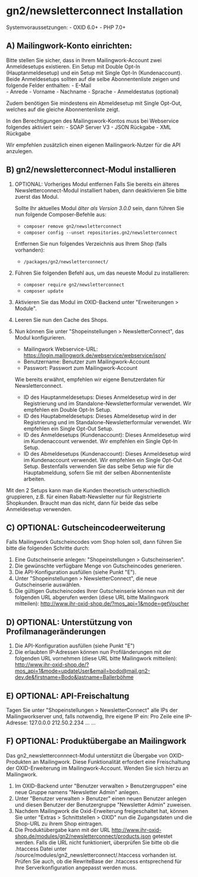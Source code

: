 # gn2/newsletterconnect Installation

Systemvoraussetzungen:
    - OXID 6.0+
    - PHP 7.0+

## A) Mailingwork-Konto einrichten:
Bitte stellen Sie sicher, dass in Ihrem Mailingwork-Account zwei Anmeldesetups existieren. Ein Setup mit Double Opt-In (Hauptanmeldesetup) und ein Setup mit Single Opt-In (Kundenaccount).
Beide Anmeldesetups sollten auf die selbe Abonnentenliste zeigen und folgende Felder enthalten:
    - E-Mail	
    - Anrede
    - Vorname
    - Nachname
    - Sprache
    - Anmeldestatus (optional)

Zudem benötigen Sie mindestens ein Abmeldesetup mit Single Opt-Out, welches auf die gleiche Abonnentenliste zeigt.

In den Berechtigungen des Mailingswork-Kontos muss bei Webservice folgendes aktiviert sein:
    - SOAP Server V3
    - JSON Rückgabe
    - XML Rückgabe

Wir empfehlen zusätzlich einen eigenen Mailingwork-Nutzer für die API anzulegen.


## B) gn2/newsletterconnect-Modul installieren

1. OPTIONAL: Vorheriges Modul entfernen
Falls Sie bereits ein älteres Newsletterconnect-Modul installiert haben, dann deaktivieren Sie bitte zuerst das Modul.

   Sollte Ihr aktuelles Modul *älter als Version 3.0.0* sein, dann führen Sie nun folgende Composer-Befehle aus:
   * `composer remove gn2/newsletterconnect`
   * `composer config --unset repositories.gn2/newsletterconnect`
    
   Entfernen Sie nun folgendes Verzeichnis aus Ihrem Shop (falls vorhanden):
   * `/packages/gn2/newsletterconnect/`

2. Führen Sie folgenden Befehl aus, um das neueste Modul zu installieren:
   * `composer require gn2/newsletterconnect`
   * `composer update`

3. Aktivieren Sie das Modul im OXID-Backend unter "Erweiterungen > Module".

4. Leeren Sie nun den Cache des Shops.

5. Nun können Sie unter "Shopeinstellungen > NewsletterConnect", das Modul konfigurieren.
   * Mailingwork Webservice-URL: https://login.mailingwork.de/webservice/webservice/json/
   * Benutzername: Benutzer zum Mailingwork-Account
   * Passwort:     Passwort zum Mailingwork-Account

   Wie bereits erwähnt, empfehlen wir eigene Benutzerdaten für Newsletterconnect.

   * ID des Hauptanmeldesetups: Dieses Anmeldesetup wird in der Registrierung und im Standalone-Newsletterformular verwendet. Wir empfehlen ein Double Opt-In Setup.
   * ID des Hauptabmeldesetups: Dieses Abmeldesetup wird in der Registrierung und im Standalone-Newsletterformular verwendet. Wir empfehlen ein Single Opt-Out Setup.
   * ID des Anmeldesetups (Kundenaccount): Dieses Anmeldesetup wird im Kundenaccount verwendet. Wir empfehlen ein Single Opt-In Setup.
   * ID des Abmeldesetups (Kundenaccount): Dieses Anmeldesetup wird im Kundenaccount verwendet. Wir empfehlen ein Single Opt-Out Setup. Bestenfalls verwenden Sie das selbe Setup wie für die Hauptabmeldung, sofern Sie mit der selben Abonnentenliste arbeiten.

Mit den 2 Setups kann man die Kunden theoretisch unterschiedlich gruppieren, z.B. für einen Rabatt-Newsletter nur für Registrierte Shopkunden. Braucht man das nicht, dann für beide das selbe Anmeldesetup verwenden.


## C) OPTIONAL: Gutscheincodeerweiterung
Falls Mailingwork Gutscheincodes vom Shop holen soll, dann führen Sie bitte die folgenden Schritte durch:

1. Eine Gutscheinserie anlegen: "Shopeinstellungen > Gutscheinserien".
2. Die gewünschte verfügbare Menge von Gutscheincodes generieren.
3. Die API-Konfiguration ausfüllen (siehe Punkt "E").
4. Unter "Shopeinstellungen > NewsletterConnect", die neue Gutscheinserie auswählen.
5. Die gültigen Gutscheincodes Ihrer Gutscheinserie können nun mit der folgenden URL abgerufen werden (diese URL bitte Mailingwork mitteilen):
   http://www.ihr-oxid-shop.de/?mos_api=1&mode=getVoucher


## D) OPTIONAL: Unterstützung von Profilmanageränderungen
1. Die API-Konfiguration ausfüllen (siehe Punkt "E")
2. Die erlaubten IP-Adressen können nun Profiländerungen mit der folgenden URL vornehmen (diese URL bitte Mailingwork mitteilen):
   http://www.ihr-oxid-shop.de/?mos_api=1&mode=updateUser&email=bodo@mail.gn2-dev.de&firstname=Bodo&lastname=Ballerböhme
   

## E) OPTIONAL: API-Freischaltung
Tagen Sie unter "Shopeinstellungen > NewsletterConnect" alle IPs der Mailingworkserver und, falls notwendig, Ihre eigene IP ein:
Pro Zeile eine IP-Adresse:
    127.0.0.0
    212.50.2.234
    ...
    ...

 
## F) OPTIONAL: Produktübergabe an Mailingwork
Das gn2_newsletterconnnect-Modul unterstützt die Übergabe von OXID-Produkten an Mailingwork. 
Diese Funktionalität erfordert eine Freischaltung der OXID-Erweiterung im Mailingwork-Account. Wenden Sie sich hierzu an Mailingwork.

1. Im OXID-Backend unter "Benutzer verwalten > Benutzergruppen" eine neue Gruppe namens "Newsletter Admin" anlegen.
2. Unter "Benutzer verwalten > Benutzer" einen neuen Benutzer anlegen und diesen Benutzer der Benutzergruppe "Newsletter Admin" zuweisen.
3. Nachdem Mailingwork die Oxid-Erweiterung freigeschaltet hat, können Sie unter "Extras > Schnittstellen > OXID" nun die Zugangsdaten und die Shop-URL zu ihrem Shop eintragen.
4. Die Produktübergabe kann mit der URL http://www.ihr-oxid-shop.de/modules/gn2/newsletterconnect/products.json getestet werden. 
   Falls die URL nicht funktioniert, überprüfen Sie bitte ob die .htaccess Datei unter /source/modules/gn2_newsletterconnect/.htaccess vorhanden ist. 
   Prüfen Sie auch, ob die RewriteBase der .htaccess entsprechend für Ihre Serverkonfiguration angepasst werden muss.